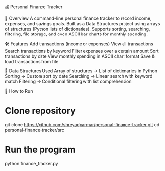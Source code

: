 💰 Personal Finance Tracker


📌 Overview
A command-line personal finance tracker to record income, expenses, and savings goals.
Built as a Data Structures project using arrays of structures (Python lists of dictionaries).
Supports sorting, searching, filtering, file storage, and even ASCII bar charts for monthly spending.

🛠 Features
Add transactions (income or expenses)
View all transactions
Search transactions by keyword
Filter expenses over a certain amount
Sort transactions by date
View monthly spending in ASCII chart format
Save & load transactions from file


📂 Data Structures Used
Array of structures → List of dictionaries in Python
Sorting → Custom sort by date
Searching → Linear search with keyword match
Filtering → Conditional filtering with list comprehension


🚀 How to Run
# Clone repository
git clone https://github.com/shreyadparmar/personal-finance-tracker.git
cd personal-finance-tracker/src

# Run the program
python finance_tracker.py
